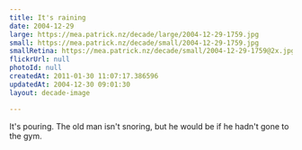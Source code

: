 ```yaml
---
title: It's raining
date: 2004-12-29
large: https://mea.patrick.nz/decade/large/2004-12-29-1759.jpg
small: https://mea.patrick.nz/decade/small/2004-12-29-1759.jpg
smallRetina: https://mea.patrick.nz/decade/small/2004-12-29-1759@2x.jpg
flickrUrl: null
photoId: null
createdAt: 2011-01-30 11:07:17.386596
updatedAt: 2004-12-30 09:01:30
layout: decade-image

---
```

It's pouring. The old man isn't snoring, but he would be if he hadn't gone to the gym.
